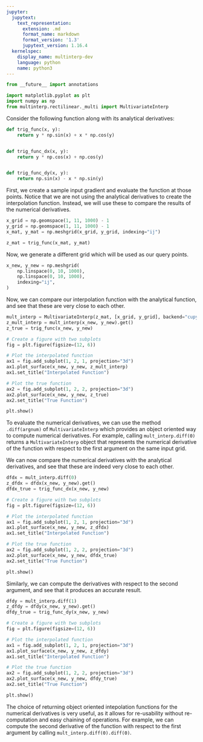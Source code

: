 ```yaml
---
jupyter:
  jupytext:
    text_representation:
      extension: .md
      format_name: markdown
      format_version: '1.3'
      jupytext_version: 1.16.4
  kernelspec:
    display_name: multinterp-dev
    language: python
    name: python3
---
```


```python
from __future__ import annotations

import matplotlib.pyplot as plt
import numpy as np
from multinterp.rectilinear._multi import MultivariateInterp
```

Consider the following function along with its analytical derivatives: 

```python
def trig_func(x, y):
    return y * np.sin(x) + x * np.cos(y)


def trig_func_dx(x, y):
    return y * np.cos(x) + np.cos(y)


def trig_func_dy(x, y):
    return np.sin(x) - x * np.sin(y)
```

First, we create a sample input gradient and evaluate the function at those points. Notice that we are not using the analytical derivatives to create the interpolation function. Instead, we will use these to compare the results of the numerical derivatives.

```python
x_grid = np.geomspace(1, 11, 1000) - 1
y_grid = np.geomspace(1, 11, 1000) - 1
x_mat, y_mat = np.meshgrid(x_grid, y_grid, indexing="ij")

z_mat = trig_func(x_mat, y_mat)
```

Now, we generate a different grid which will be used as our query points. 

```python
x_new, y_new = np.meshgrid(
    np.linspace(0, 10, 1000),
    np.linspace(0, 10, 1000),
    indexing="ij",
)
```

Now, we can compare our interpolation function with the analytical function, and see that these are very close to each other. 

```python
mult_interp = MultivariateInterp(z_mat, [x_grid, y_grid], backend="cupy")
z_mult_interp = mult_interp(x_new, y_new).get()
z_true = trig_func(x_new, y_new)

# Create a figure with two subplots
fig = plt.figure(figsize=(12, 6))

# Plot the interpolated function
ax1 = fig.add_subplot(1, 2, 1, projection="3d")
ax1.plot_surface(x_new, y_new, z_mult_interp)
ax1.set_title("Interpolated Function")

# Plot the true function
ax2 = fig.add_subplot(1, 2, 2, projection="3d")
ax2.plot_surface(x_new, y_new, z_true)
ax2.set_title("True Function")

plt.show()
```

To evaluate the numerical derivatives, we can use the method `.diff(argnum)` of `MultivariateInterp` which provides an object oriented way to compute numerical derivatives. For example, calling `mult_interp.diff(0)` returns a `MultivariateInterp` object that represents the numerical derivative of the function with respect to the first argument on the same input grid. 

We can now compare the numerical derivatives with the analytical derivatives, and see that these are indeed very close to each other. 

```python
dfdx = mult_interp.diff(0)
z_dfdx = dfdx(x_new, y_new).get()
dfdx_true = trig_func_dx(x_new, y_new)

# Create a figure with two subplots
fig = plt.figure(figsize=(12, 6))

# Plot the interpolated function
ax1 = fig.add_subplot(1, 2, 1, projection="3d")
ax1.plot_surface(x_new, y_new, z_dfdx)
ax1.set_title("Interpolated Function")

# Plot the true function
ax2 = fig.add_subplot(1, 2, 2, projection="3d")
ax2.plot_surface(x_new, y_new, dfdx_true)
ax2.set_title("True Function")

plt.show()
```

Similarly, we can compute the derivatives with respect to the second argument, and see that it produces an accurate result. 


```python
dfdy = mult_interp.diff(1)
z_dfdy = dfdy(x_new, y_new).get()
dfdy_true = trig_func_dy(x_new, y_new)

# Create a figure with two subplots
fig = plt.figure(figsize=(12, 6))

# Plot the interpolated function
ax1 = fig.add_subplot(1, 2, 1, projection="3d")
ax1.plot_surface(x_new, y_new, z_dfdy)
ax1.set_title("Interpolated Function")

# Plot the true function
ax2 = fig.add_subplot(1, 2, 2, projection="3d")
ax2.plot_surface(x_new, y_new, dfdy_true)
ax2.set_title("True Function")

plt.show()
```

The choice of returning object oriented intepolation functions for the numerical derivatives is very useful, as it allows for re-usability without re-computation and easy chaining of operations. For example, we can compute the second derivative of the function with respect to the first argument by calling `mult_interp.diff(0).diff(0)`. 
